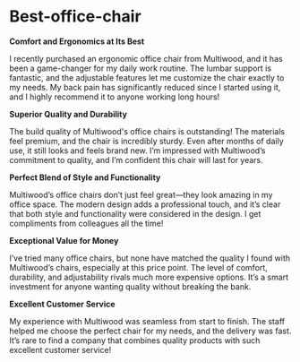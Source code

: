 # Best-office-chair

**Comfort and Ergonomics at Its Best**

I recently purchased an ergonomic office chair from Multiwood, and it has been a game-changer for my daily work routine. The lumbar support is fantastic, and the adjustable features let me customize the chair exactly to my needs. My back pain has significantly reduced since I started using it, and I highly recommend it to anyone working long hours!

**Superior Quality and Durability**

The build quality of Multiwood's office chairs is outstanding! The materials feel premium, and the chair is incredibly sturdy. Even after months of daily use, it still looks and feels brand new. I’m impressed with Multiwood’s commitment to quality, and I’m confident this chair will last for years.

**Perfect Blend of Style and Functionality**

Multiwood’s office chairs don’t just feel great—they look amazing in my office space. The modern design adds a professional touch, and it’s clear that both style and functionality were considered in the design. I get compliments from colleagues all the time!

**Exceptional Value for Money**

I’ve tried many office chairs, but none have matched the quality I found with Multiwood’s chairs, especially at this price point. The level of comfort, durability, and adjustability rivals much more expensive options. It’s a smart investment for anyone wanting quality without breaking the bank.

**Excellent Customer Service**

My experience with Multiwood was seamless from start to finish. The staff helped me choose the perfect chair for my needs, and the delivery was fast. It’s rare to find a company that combines quality products with such excellent customer service!
